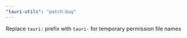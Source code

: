 ```yaml
---
"tauri-utils": "patch:bug"
---
```


Replace `tauri:` prefix with `tauri-` for temporary permission file names
